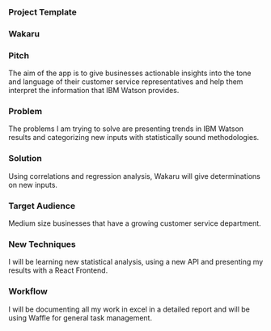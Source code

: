 ### Project Template

### Wakaru

### Pitch

The aim of the app is to give businesses actionable insights into the tone and language of their customer service representatives and help them interpret the information that IBM Watson provides. 

### Problem

The problems I am trying to solve are presenting trends in IBM Watson results and categorizing new inputs with statistically sound methodologies. 

### Solution

Using correlations and regression analysis, Wakaru will give determinations on new inputs. 

### Target Audience

Medium size businesses that have a growing customer service department. 

### New Techniques

I will be learning new statistical analysis, using a new API and presenting my results with a React Frontend. 

### Workflow

I will be documenting all my work in excel in a detailed report and will be using Waffle for general task management.
